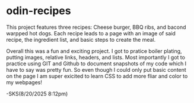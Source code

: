 # odin-recipes

This project features three recipes: Cheese burger, BBQ ribs, and bacond warpped hot dogs. Each recipe leads to a page with an image of said recipe, the ingredient list, and basic steps to create the meal.

Overall this was a fun and exciting project. I got to pratice boiler plating, putting images, relative links, headers, and lists. Most importantly I got to practice using GIT and Github to document snapshots of my code which I have to say was pretty fun. So even though I could only put basic content on the page I am super exicited to learn CSS to add more fliar and color to my webpages!

-SKS(8/20/2025 8:12pm)
